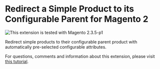 # Redirect a Simple Product to its Configurable Parent for Magento 2

![This extension is tested with Magento 2.3.5-p1](https://img.shields.io/badge/tested%20with-m2.3.5--p1-0daadb)

Redirect simple products to their configurable parent product with automatically pre-selected configurable attributes.

For questions, comments and information about this extension, please visit [this tutorial](https://daan.dev/magento/2/redirect-simple-products-configurable-parent-attributes-pre-selected/).
